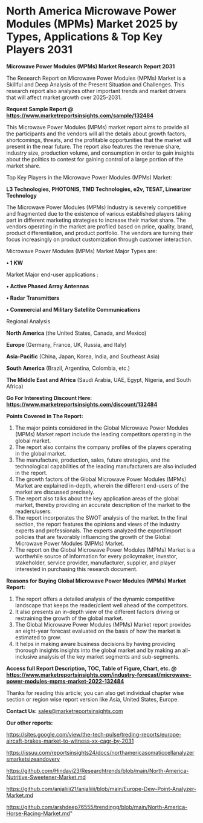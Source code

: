 # North America Microwave Power Modules (MPMs) Market 2025 by Types, Applications & Top Key Players 2031

<strong>Microwave Power Modules (MPMs) Market Research Report 2031</strong>

The Research Report on Microwave Power Modules (MPMs) Market is a Skillful and Deep Analysis of the Present Situation and Challenges. This research report also analyzes other important trends and market drivers that will affect market growth over 2025-2031.

<strong>Request Sample Report @ <a href=https://www.marketreportsinsights.com/sample/132484>https://www.marketreportsinsights.com/sample/132484</a></strong>

This Microwave Power Modules (MPMs) market report aims to provide all the participants and the vendors will all the details about growth factors, shortcomings, threats, and the profitable opportunities that the market will present in the near future. The report also features the revenue share, industry size, production volume, and consumption in order to gain insights about the politics to contest for gaining control of a large portion of the market share.

Top Key Players in the Microwave Power Modules (MPMs) Market:

<strong>L3 Technologies, PHOTONIS, TMD Technologies, e2v, TESAT, Linearizer Technology</strong>

The Microwave Power Modules (MPMs) Industry is severely competitive and fragmented due to the existence of various established players taking part in different marketing strategies to increase their market share. The vendors operating in the market are profiled based on price, quality, brand, product differentiation, and product portfolio. The vendors are turning their focus increasingly on product customization through customer interaction.

Microwave Power Modules (MPMs) Market Major Types are:

<strong>• 1 KW</strong>

Market Major end-user applications :

<strong>• Active Phased Array Antennas

• Radar Transmitters

• Commercial and Military Satellite Communications</strong>

Regional Analysis

</u><strong><b>North America</b></strong> (the United States, Canada, and Mexico)

<strong><b>Europe </b></strong>(Germany, France, UK, Russia, and Italy)

<strong><b>Asia-Pacific</b></strong> (China, Japan, Korea, India, and Southeast Asia)

<strong><b>South America</b></strong> (Brazil, Argentina, Colombia, etc.)

<strong><b>The Middle East and Africa</b></strong> (Saudi Arabia, UAE, Egypt, Nigeria, and South Africa)

<strong>Go For Interesting Discount Here: <a href=https://www.marketreportsinsights.com/discount/132484>https://www.marketreportsinsights.com/discount/132484</a></strong>

<strong>Points Covered in The Report:</strong>
<ol>
  <li>The major points considered in the Global Microwave Power Modules (MPMs) Market report include the leading competitors operating in the global market.</li>
  <li>The report also contains the company profiles of the players operating in the global market.</li>
  <li>The manufacture, production, sales, future strategies, and the technological capabilities of the leading manufacturers are also included in the report.</li>
  <li>The growth factors of the Global Microwave Power Modules (MPMs) Market are explained in-depth, wherein the different end-users of the market are discussed precisely.</li>
  <li>The report also talks about the key application areas of the global market, thereby providing an accurate description of the market to the readers/users.</li>
  <li>The report incorporates the SWOT analysis of the market. In the final section, the report features the opinions and views of the industry experts and professionals. The experts analyzed the export/import policies that are favorably influencing the growth of the Global Microwave Power Modules (MPMs) Market.</li>
  <li>The report on the Global Microwave Power Modules (MPMs) Market is a worthwhile source of information for every policymaker, investor, stakeholder, service provider, manufacturer, supplier, and player interested in purchasing this research document.</li>
</ol>
<strong>Reasons for Buying Global Microwave Power Modules (MPMs) Market Report:</strong>

<ol>
  <li>The report offers a detailed analysis of the dynamic competitive landscape that keeps the reader/client well ahead of the competitors.</li>
  <li>It also presents an in-depth view of the different factors driving or restraining the growth of the global market.</li>
  <li>The Global Microwave Power Modules (MPMs) Market report provides an eight-year forecast evaluated on the basis of how the market is estimated to grow.</li>
  <li>It helps in making aware business decisions by having providing thorough insights insights into the global market and by making an all-inclusive analysis of the key market segments and sub-segments.</li>
</ol>
<strong>Access full Report Description, TOC, Table of Figure, Chart, etc. @ <a href=https://www.marketreportsinsights.com/industry-forecast/microwave-power-modules-mpms-market-2022-132484>https://www.marketreportsinsights.com/industry-forecast/microwave-power-modules-mpms-market-2022-132484</a></strong>


Thanks for reading this article; you can also get individual chapter wise section or region wise report version like Asia, United States, Europe.

<strong>Contact Us:</strong>
sales@marketreportsinsights.com

<strong>Our other reports:</strong>

<a href=https://sites.google.com/view/the-tech-pulse/treding-reports/europe-aircaft-brakes-market-to-witness-xx-cagr-by-2031>https://sites.google.com/view/the-tech-pulse/treding-reports/europe-aircaft-brakes-market-to-witness-xx-cagr-by-2031</a>

<a href=https://issuu.com/reportsinsights24/docs/northamericasomaticcellanalyzersmarketsizeandoverv>https://issuu.com/reportsinsights24/docs/northamericasomaticcellanalyzersmarketsizeandoverv</a>

<a href=https://github.com/Hindavi23/Researchtrends/blob/main/North-America-Nutritive-Sweetener-Market.md>https://github.com/Hindavi23/Researchtrends/blob/main/North-America-Nutritive-Sweetener-Market.md</a>

<a href=https://github.com/anjaliiii21/anjaliiii/blob/main/Europe-Dew-Point-Analyzer-Market.md>https://github.com/anjaliiii21/anjaliiii/blob/main/Europe-Dew-Point-Analyzer-Market.md</a>

<a href=https://github.com/arshdeep76555/trendingg/blob/main/North-America-Horse-Racing-Market.md>https://github.com/arshdeep76555/trendingg/blob/main/North-America-Horse-Racing-Market.md</a>"
